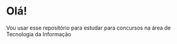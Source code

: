  <h1>Olá!</h1>  

 Vou usar esse repositório para estudar para concursos na área de Tecnologia da Informação
